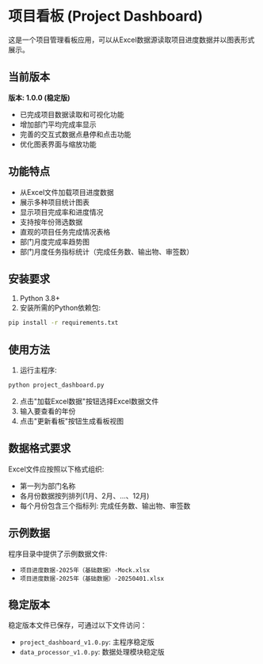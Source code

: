 # 项目看板 (Project Dashboard)

这是一个项目管理看板应用，可以从Excel数据源读取项目进度数据并以图表形式展示。

## 当前版本

**版本: 1.0.0 (稳定版)**
- 已完成项目数据读取和可视化功能
- 增加部门平均完成率显示
- 完善的交互式数据点悬停和点击功能
- 优化图表界面与缩放功能

## 功能特点

- 从Excel文件加载项目进度数据
- 展示多种项目统计图表
- 显示项目完成率和进度情况
- 支持按年份筛选数据
- 直观的项目任务完成情况表格
- 部门月度完成率趋势图
- 部门月度任务指标统计（完成任务数、输出物、审签数）

## 安装要求

1. Python 3.8+
2. 安装所需的Python依赖包:

```bash
pip install -r requirements.txt
```

## 使用方法

1. 运行主程序:

```bash
python project_dashboard.py
```

2. 点击"加载Excel数据"按钮选择Excel数据文件
3. 输入要查看的年份
4. 点击"更新看板"按钮生成看板视图

## 数据格式要求

Excel文件应按照以下格式组织:
- 第一列为部门名称
- 各月份数据按列排列(1月、2月、...、12月)
- 每个月份包含三个指标列: 完成任务数、输出物、审签数

## 示例数据

程序目录中提供了示例数据文件:
- `项目进度数据-2025年（基础数据）-Mock.xlsx`
- `项目进度数据-2025年（基础数据）-20250401.xlsx`

## 稳定版本

稳定版本文件已保存，可通过以下文件访问：
- `project_dashboard_v1.0.py`: 主程序稳定版
- `data_processor_v1.0.py`: 数据处理模块稳定版 